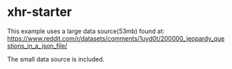 # xhr-starter

This example uses a large data source(53mb) found at: https://www.reddit.com/r/datasets/comments/1uyd0t/200000_jeopardy_questions_in_a_json_file/

The small data source is included.